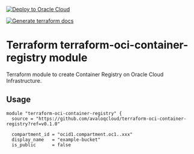 [![Deploy to Oracle Cloud](https://oci-resourcemanager-plugin.plugins.oci.oraclecloud.com/latest/deploy-to-oracle-cloud.svg)](https://cloud.oracle.com/resourcemanager/stacks/create?zipUrl=https://github.com/avaloqcloud/terraform-oci-container-registry/archive/refs/tags/v0.1.0.zip)

[![Generate terraform docs](https://github.com/avaloqcloud/terraform-oci-container-registry/actions/workflows/documentation.yml/badge.svg)](https://github.com/avaloqcloud/terraform-oci-container-registry/actions/workflows/documentation.yml)

# Terraform terraform-oci-container-registry  module

Terraform module to create Container Registry on Oracle Cloud Infrastructure.

## Usage

```hcl
module "terraform-oci-container-registry" {
  source = "https://github.com/avaloqcloud/terraform-oci-container-registry?ref=v0.1.0"

  compartment_id = "ocid1.compartment.oc1..xxx"
  display_name   = "example-bucket"
  is_public      = false
```

